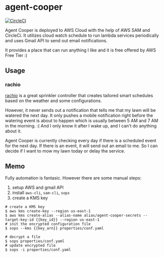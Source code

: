 # agent-cooper
[![CircleCI](https://circleci.com/gh/404pilot/agent-cooper.svg?style=shield)](https://circleci.com/gh/404pilot/agent-cooper)

Agent Cooper is deployed to AWS Cloud with the help of AWS SAM and CircleCi. It utilizes cloud watch schedule to run lambda services periodically and uses Gmail API to send out email notifications.

It provides a place that can run anything I like and it is free offered by AWS Free Tier :)



## Usage

### rachio 

[rachio](https://rachio.com/) is a great sprinkler controller that creates tailored smart schedules based on the weather and some configurations.

However, it never sends out a notification that tells me that my lawn will be watered the next day. It only pushes a mobile notification right before the watering event is about to happen which is usually between 5 AM and 7 AM in the morning. :( And I only know it after I wake up, and I can't do anything about it.

Agent Cooper is currently checking every day if there is a scheduled event for the next day. If there is an event, it will send out an email to me. So I can decide if I want to mow my lawn today or delay the service. 



## Memo

Fully automation is fantasic. However there are some manual steps:

1. setup AWS and gmail API
2. install `aws-cli`, `sam-cli`, `sops`
3. create a KMS key

```shell
# create a KMS key
$ aws kms create-key --region us-east-1
$ aws kms create-alias --alias-name alias/agent-cooper-secrets --target-key-id {{key_id}} --region us-east-1
# init the encrypted configuration file
$ sops --kms {{key_arn}} properties/conf.yaml

# decrypt a file
$ sops properties/conf.yaml
# update encrypted file
$ sops -i properties/conf.yaml
```

